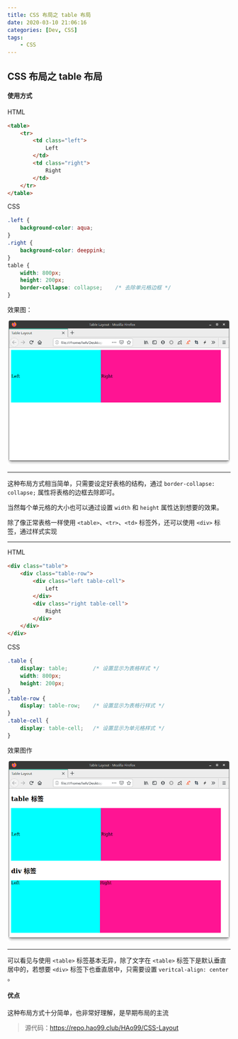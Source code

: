 ```yaml
---
title: CSS 布局之 table 布局
date: 2020-03-10 21:06:16
categories: [Dev, CSS]
tags:
	- CSS
---
```


## CSS 布局之 table 布局

#### 使用方式

HTML

```html
<table>
    <tr>
        <td class="left">
            Left
        </td>
        <td class="right">
            Right
        </td>
    </tr>
</table>
```

CSS

```css
.left {
    background-color: aqua;
}
.right {
    background-color: deeppink;
}
table {
    width: 800px;
    height: 200px;
    border-collapse: collapse;    /* 去除单元格边框 */
}
```

效果图：

![](CSS-布局之-table-布局/Screenshot_20200310_173725.png)

---

这种布局方式相当简单，只需要设定好表格的结构，通过 `border-collapse: collapse;` 属性将表格的边框去除即可。

当然每个单元格的大小也可以通过设置 `width` 和 `height` 属性达到想要的效果。

除了像正常表格一样使用 `<table>`、`<tr>`、`<td>`  标签外，还可以使用 `<div>` 标签，通过样式实现

---

HTML

```html
<div class="table">
    <div class="table-row">
        <div class="left table-cell">
            Left
        </div>
        <div class="right table-cell">
            Right
        </div>
    </div>
</div>
```

CSS

```css
.table {
    display: table;        /* 设置显示为表格样式 */
    width: 800px;
    height: 200px;
}
.table-row {
    display: table-row;    /* 设置显示为表格行样式 */
}
.table-cell {
    display: table-cell;   /* 设置显示为单元格样式 */
}
```

效果图作

![](CSS-布局之-table-布局/Screenshot_20200310_175334.png)

---

可以看见与使用 `<table>` 标签基本无异，除了文字在 `<table>` 标签下是默认垂直居中的，若想要 `<div>` 标签下也垂直居中，只需要设置 `veritcal-align: center` 。

#### 优点

这种布局方式十分简单，也非常好理解，是早期布局的主流



> 源代码：https://repo.hao99.club/HAo99/CSS-Layout